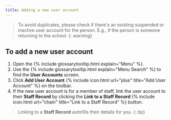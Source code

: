 ```yaml
---
title: Adding a new user account
---
```


> To avoid duplicates, please check if there's an existing suspended or inactive user account for the person. E.g., if the person is someone returning to the school.
{:.warning}

## To add a new user account

1. Open the {% include glossarytooltip.html explain="Menu" %}.
2. Use the {% include glossarytooltip.html explain="Menu Search" %} to find the **User Accounts** screen.
3. Click **Add User Account** {% include icon.html url="plus" title="Add User Account" %} on the toolbar.
4. If the new user account is for a member of staff, link the user account to their **Staff Record** by clicking the **Link to a Staff Record** {% include icon.html url="chain" title="Link to a Staff Record" %} button.

> Linking to a **Staff Record** autofills their details for you.
{:.tip}
